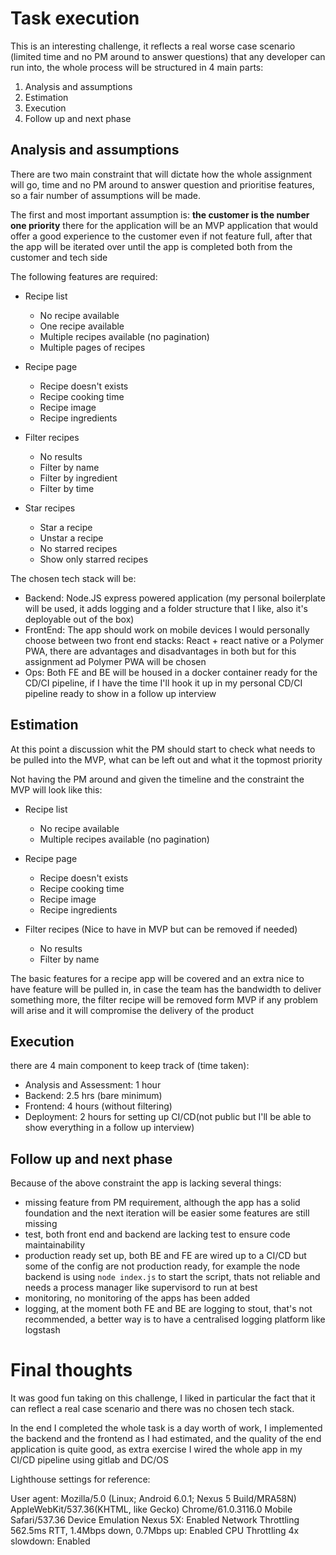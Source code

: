# Task execution

This is an interesting challenge, it reflects a real worse case scenario (limited time and no PM around to answer questions) that any developer can run into, the whole process will be structured in 4 main parts:

1. Analysis and assumptions
2. Estimation
3. Execution
4. Follow up and next phase

## Analysis and assumptions

There are two main constraint that will dictate how the whole assignment  will go, time and no PM around to answer question and prioritise features, so a fair number of assumptions will be made.

The first and most important assumption is: **the customer is the number one priority** there for the application will be an MVP application that would offer a good experience to the customer even if not feature full, after that the app will be iterated over until the app is completed both from the customer and tech side

The following features are required:

- Recipe list
    - No recipe available
    - One recipe available
    - Multiple recipes available (no pagination)
    - Multiple pages of recipes

- Recipe page
    - Recipe doesn't exists
    - Recipe cooking time
    - Recipe image
    - Recipe ingredients

- Filter recipes
    - No results
    - Filter by name
    - Filter by ingredient
    - Filter by time

- Star recipes
    - Star a recipe
    - Unstar a recipe
    - No starred recipes
    - Show only starred recipes

The chosen tech stack will be:
- Backend: Node.JS express powered application (my personal boilerplate will be used, it adds logging and a folder structure that I like, also it's deployable out of the box)
- FrontEnd: The app should work on mobile devices I would personally choose between two front end stacks: React + react native or a Polymer PWA, there are advantages and disadvantages in both but for this assignment ad Polymer PWA will be chosen
- Ops: Both FE and BE will be housed in a docker container ready for the CD/CI pipeline, if I have the time I'll hook it up in my personal CD/CI pipeline ready to show in a follow up interview

## Estimation
At this point a discussion whit the PM should start to check what needs to be pulled into the MVP, what can be left out and what it the topmost priority

Not having the PM around and given the timeline and the constraint the MVP will look like this:

- Recipe list
    - No recipe available
    - Multiple recipes available (no pagination)

- Recipe page
    - Recipe doesn't exists
    - Recipe cooking time
    - Recipe image
    - Recipe ingredients

- Filter recipes (Nice to have in MVP but can be removed if needed)
    - No results
    - Filter by name

The basic features for a recipe app will be covered and an extra nice to have feature will be pulled in, in case the team has the bandwidth to deliver something more, the filter recipe will be removed form MVP if any problem will arise and it will compromise the delivery of the product

## Execution
there are 4 main component to keep track of (time taken):

- Analysis and Assessment: 1 hour
- Backend: 2.5 hrs (bare minimum)
- Frontend: 4 hours (without filtering)
- Deployment: 2 hours for setting up CI/CD(not public but I'll be able to show everything in a follow up interview)


## Follow up and next phase

Because of the above constraint the app is lacking several things:
- missing feature from PM requirement, although the app has a solid foundation and the next iteration will be easier some features are still missing
- test, both front end and backend are lacking test to ensure code maintainability 
- production ready set up, both BE and FE are wired up to a CI/CD but some of the config are not production ready, for example
the node backend is using `node index.js` to start the script, thats not reliable and needs a process manager like supervisord to run at best
- monitoring, no monitoring of the apps has been added
- logging, at the moment both FE and BE are logging to stout, that's not recommended, a better way is to have a centralised logging platform like logstash 

# Final thoughts

It was good fun taking on this challenge, I liked in particular the fact that it can reflect a real case scenario and there was no chosen tech stack.

In the end I completed the whole task is a day worth of work, I implemented the backend and the frontend as I had estimated,
and the quality of the end application is quite good, as extra exercise I wired the whole app in my CI/CD pipeline using gitlab and DC/OS

Lighthouse settings for reference: 

User agent: Mozilla/5.0 (Linux; Android 6.0.1; Nexus 5 Build/MRA58N) AppleWebKit/537.36(KHTML, like Gecko) Chrome/61.0.3116.0 Mobile Safari/537.36
Device Emulation Nexus 5X: Enabled
Network Throttling 562.5ms RTT, 1.4Mbps down, 0.7Mbps up: Enabled
CPU Throttling 4x slowdown: Enabled
